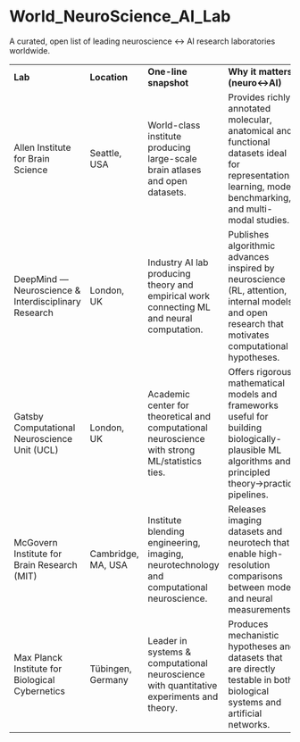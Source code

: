 # World_NeuroScience_AI_Lab
A curated, open list of leading neuroscience ↔️ AI research laboratories worldwide.

<table>
  <tr>
    <td><strong>Lab</strong></td>
    <td><strong>Location</strong></td>
    <td><strong>One-line snapshot</strong></td>
    <td><strong>Why it matters (neuro↔AI)</strong></td>
    <td><strong>Key resources</strong></td>
    <td><strong>Link</strong></td>
  </tr>

  <tr>
    <td>Allen Institute for Brain Science</td>
    <td>Seattle, USA</td>
    <td>World-class institute producing large-scale brain atlases and open datasets.</td>
    <td>Provides richly annotated molecular, anatomical and functional datasets ideal for representation learning, model benchmarking, and multi-modal studies.</td>
    <td>Allen Brain Map datasets, cell-type atlases, APIs and programmatic access.</td>
    <td><a href="https://alleninstitute.org/division/brain-science/">alleninstitute.org</a></td>
  </tr>

  <tr>
    <td>DeepMind — Neuroscience & Interdisciplinary Research</td>
    <td>London, UK</td>
    <td>Industry AI lab producing theory and empirical work connecting ML and neural computation.</td>
    <td>Publishes algorithmic advances inspired by neuroscience (RL, attention, internal models) and open research that motivates computational hypotheses.</td>
    <td>Research papers, code releases (when available), and cross-disciplinary preprints.</td>
    <td><a href="https://deepmind.google/research/">deepmind.google/research</a></td>
  </tr>

  <tr>
    <td>Gatsby Computational Neuroscience Unit (UCL)</td>
    <td>London, UK</td>
    <td>Academic center for theoretical and computational neuroscience with strong ML/statistics ties.</td>
    <td>Offers rigorous mathematical models and frameworks useful for building biologically-plausible ML algorithms and principled theory→practice pipelines.</td>
    <td>Lecture notes, preprints, reproducible code accompanying papers, PhD/postdoc programs.</td>
    <td><a href="https://www.ucl.ac.uk/gatsby/">ucl.ac.uk/gatsby</a></td>
  </tr>

  <tr>
    <td>McGovern Institute for Brain Research (MIT)</td>
    <td>Cambridge, MA, USA</td>
    <td>Institute blending engineering, imaging, neurotechnology and computational neuroscience.</td>
    <td>Releases imaging datasets and neurotech that enable high-resolution comparisons between models and neural measurements.</td>
    <td>Imaging datasets, open-source neurotech projects, lab toolkits.</td>
    <td><a href="https://mcgovern.mit.edu/">mcgovern.mit.edu</a></td>
  </tr>

  <tr>
    <td>Max Planck Institute for Biological Cybernetics</td>
    <td>Tübingen, Germany</td>
    <td>Leader in systems & computational neuroscience with quantitative experiments and theory.</td>
    <td>Produces mechanistic hypotheses and datasets that are directly testable in both biological systems and artificial networks.</td>
    <td>Experimental datasets, computational modeling papers, seminars and collaboration programs.</td>
    <td><a href="https://www.kyb.tuebingen.mpg.de/en">kyb.tuebingen.mpg.de</a></td>
  </tr>
</table>
